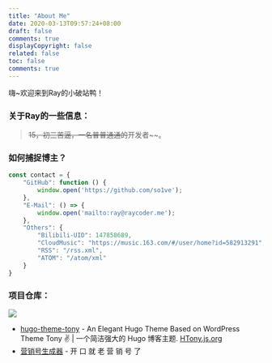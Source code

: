 ```yaml
---
title: "About Me"
date: 2020-03-13T09:57:24+08:00
draft: false
comments: true
displayCopyright: false
related: false
toc: false
comments: true
---
```


<style>
    .heimu {
        background: #000;
        color: #000;
        transition: linear 0.2s;
    }
    .heimu:hover {
        color: #fff;
    }
</style>



嗨~欢迎来到Ray的小破站鸭！

### 关于Ray的一些信息：

> ~~15，初三苦逼，一名普普通通的~~开发者~~。

### 如何捕捉博主？

```js
const contact = {
    "GitHub": function () {
        window.open('https://github.com/so1ve');
    },
    "E-Mail": () => {
        window.open('mailto:ray@raycoder.me');
    },
    "Others": {
        "Bilibili-UID": 147858689,
        "CloudMusic": "https://music.163.com/#/user/home?id=582913291",
        "RSS": "/rss.xml",
        "ATOM": "/atom/xml"
    }
}
```

### 项目仓库：

<div class="github-card" data-github="so1ve" data-width="400" data-height="317" data-theme="medium"></div>
<script src="//cdn.jsdelivr.net/github-cards/latest/widget.js"></script>

![](https://ghchart.rshah.org/so1ve)

- [hugo-theme-tony](https://github.com/ThemeTony/hugo-theme-tony) - An Elegant Hugo Theme Based on WordPress Theme Tony ✌️ | 一个简洁强大的 Hugo 博客主题. [HTony.js.org](https://htony.js.org)
- [营销号生成器](https://github.com/so1ve/yingxiaohao) - 开 口 就 老 营 销 号 了

